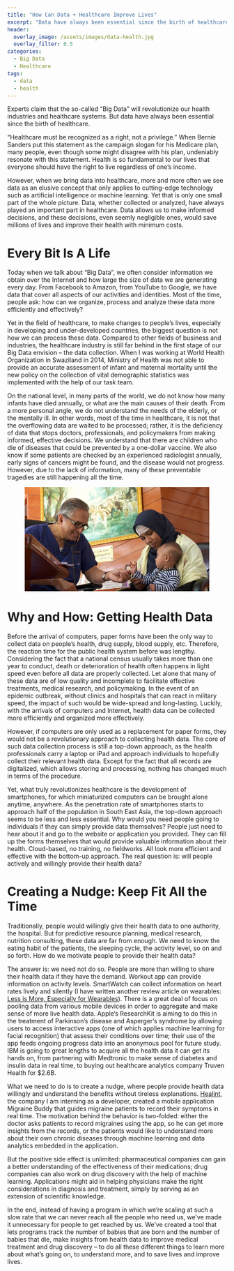 ```yaml
---
title: "How Can Data + Healthcare Improve Lives"
excerpt: "Data have always been essential since the birth of healthcare."
header:
  overlay_image: /assets/images/data-health.jpg
  overlay_filter: 0.5
categories:
  - Big Data
  - Healthcare
tags:
  - data
  - health
---
```


Experts claim that the so-called “Big Data” will revolutionize our health industries and healthcare systems. But data have always been essential since the birth of healthcare.

“Healthcare must be recognized as a right, not a privilege.” When Bernie Sanders put this statement as the campaign slogan for his Medicare plan, many people, even though some might disagree with his plan, undeniably resonate with this statement. Health is so fundamental to our lives that everyone should have the right to live regardless of one’s income.

However, when we bring data into healthcare, more and more often we see data as an elusive concept that only applies to cutting-edge technology such as artificial intelligence or machine learning. Yet that is only one small part of the whole picture. Data, whether collected or analyzed, have always played an important part in healthcare. Data allows us to make informed decisions, and these decisions, even seemly negligible ones, would save millions of lives and improve their health with minimum costs.

# Every Bit Is A Life

Today when we talk about “Big Data”, we often consider information we obtain over the Internet and how large the size of data we are generating every day. From Facebook to Amazon, from YouTube to Google, we have data that cover all aspects of our activities and identities. Most of the time, people ask: how can we organize, process and analyze these data more efficiently and effectively?

Yet in the field of healthcare, to make changes to people’s lives, especially in developing and under-developed countries, the biggest question is not how we can process these data. Compared to other fields of business and industries, the healthcare industry is still far behind in the first stage of our Big Data envision – the data collection. When I was working at World Health Organization in Swaziland in 2014, Ministry of Health was not able to provide an accurate assessment of infant and maternal mortality until the new policy on the collection of vital demographic statistics was implemented with the help of our task team.

On the national level, in many parts of the world, we do not know how many infants have died annually, or what are the main causes of their death. From a more personal angle, we do not understand the needs of the elderly, or the mentally ill. In other words, most of the time in healthcare, it is not that the overflowing data are waited to be processed; rather, it is the deficiency of data that stops doctors, professionals, and policymakers from making informed, effective decisions. We understand that there are children who die of diseases that could be prevented by a one-dollar vaccine. We also know if some patients are checked by an experienced radiologist annually, early signs of cancers might be found, and the disease would not progress. However, due to the lack of information, many of these preventable tragedies are still happening all the time.

<figure>
	<a href="/assets/images/africa-kid.jpg"><img src="/assets/images/africa-kid.jpg"></a>
</figure>

# Why and How: Getting Health Data

Before the arrival of computers, paper forms have been the only way to collect data on people’s health, drug supply, blood supply, etc. Therefore, the reaction time for the public health system before was lengthy. Considering the fact that a national census usually takes more than one year to conduct, death or deterioration of health often happens in light speed even before all data are properly collected. Let alone that many of these data are of low quality and incomplete to facilitate effective treatments, medical research, and policymaking. In the event of an epidemic outbreak, without clinics and hospitals that can react in military speed, the impact of such would be wide-spread and long-lasting. Luckily, with the arrivals of computers and Internet, health data can be collected more efficiently and organized more effectively.

However, if computers are only used as a replacement for paper forms, they would not be a revolutionary approach to collecting health data. The core of such data collection process is still a top-down approach, as the health professionals carry a laptop or iPad and approach individuals to hopefully collect their relevant health data. Except for the fact that all records are digitalized, which allows storing and processing, nothing has changed much in terms of the procedure.

Yet, what truly revolutionizes healthcare is the development of smartphones, for which miniaturized computers can be brought alone anytime, anywhere. As the penetration rate of smartphones starts to approach half of the population in South East Asia, the top-down approach seems to be less and less essential. Why would you need people going to individuals if they can simply provide data themselves? People just need to hear about it and go to the website or application you provided. They can fill up the forms themselves that would provide valuable information about their health. Cloud-based, no training, no fieldworks. All look more efficient and effective with the bottom-up approach. The real question is: will people actively and willingly provide their health data?

# Creating a Nudge: Keep Fit All the Time

Traditionally, people would willingly give their health data to one authority, the hospital. But for predictive resource planning, medical research, nutrition consulting, these data are far from enough. We need to know the eating habit of the patients, the sleeping cycle, the activity level, so on and so forth. How do we motivate people to provide their health data?

The answer is: we need not do so. People are more than willing to share their health data if they have the demand. Workout app can provide information on activity levels. SmartWatch can collect information on heart rates lively and silently (I have written another review article on wearables: [Less is More, Especially for Wearables](https://jlliao.com/2018/03/09/less-is-more-especially-for-wearables/)). There is a great deal of focus on pooling data from various mobile devices in order to aggregate and make sense of more live health data. Apple’s ResearchKit is aiming to do this in the treatment of Parkinson’s disease and Asperger’s syndrome by allowing users to access interactive apps (one of which applies machine learning for facial recognition) that assess their conditions over time; their use of the app feeds ongoing progress data into an anonymous pool for future study. IBM is going to great lengths to acquire all the health data it can get its hands on, from partnering with Medtronic to make sense of diabetes and insulin data in real time, to buying out healthcare analytics company Truven Health for $2.6B.

What we need to do is to create a nudge, where people provide health data willingly and understand the benefits without tireless explanations. [Healint](https://www.healint.com/), the company I am interning as a developer, created a mobile application Migraine Buddy that guides migraine patients to record their symptoms in real time. The motivation behind the behavior is two-folded: either the doctor asks patients to record migraines using the app, so he can get more insights from the records, or the patients would like to understand more about their own chronic diseases through machine learning and data analytics embedded in the application.

But the positive side effect is unlimited: pharmaceutical companies can gain a better understanding of the effectiveness of their medications; drug companies can also work on drug discovery with the help of machine learning. Applications might aid in helping physicians make the right considerations in diagnosis and treatment, simply by serving as an extension of scientific knowledge.

In the end, instead of having a program in which we’re scaling at such a slow rate that we can never reach all the people who need us, we’ve made it unnecessary for people to get reached by us. We’ve created a tool that lets programs track the number of babies that are born and the number of babies that die, make insights from health data to improve medical treatment and drug discovery – to do all these different things to learn more about what’s going on, to understand more, and to save lives and improve lives.